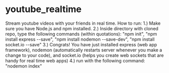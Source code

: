 # youtube_realtime
Stream youtube videos with your friends in real time.
How to run:
1.) Make sure you have Node.js and npm installed.
2.) Inside directory with cloned repo, type the following commands (within quotations):
    "npm init",
    "npm install express --save",
    "npm install nodemon --save-dev",
    "npm install socket.io --save"
 3.) Congrats! You have just installed express (web app framework), nodemon (automatically restarts server whenever you make a change to your code), and socket.io (helps you create web sockets that are handy for real time web apps)
 4.) run with the following command:
     "nodemon index"
